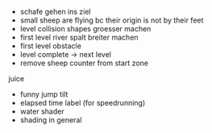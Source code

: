 - schafe gehen ins ziel
- small sheep are flying bc their origin is not by their feet
- level collision shapes groesser machen
- first level river spalt breiter machen
- first level obstacle
- level complete -> next level
- remove sheep counter from start zone

juice
- funny jump tilt
- elapsed time label (for speedrunning)
- water shader
- shading in general
